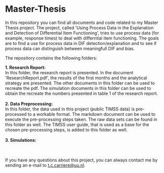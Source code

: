 # Master-Thesis

In this repository you can find all documents and code related to my Master Thesis project. 
The project, called 'Using Process Data in the Explanation and Detection of Differential Item Functioning', tries to use process data (for example, response times) to deal with differntial item functioning. The goals are to find a use for process data in DIF detection/explanation and to see if process data can distinguish between meaningfull DIF and bias. 

The repository contains the following folders:

**1. Research Report:**<br>
In this folder, the research report is presented. In the document 'ResearchReport.pdf', the results of the first months and the analytical strategy are presented. The other documents in this folder can be used to recreate the pdf. The simulation documents in this folder can be used to obtain the recreate the numbers presented in table 1 of the research report.
<br><br>
**2. Data Preprocessing:**<br>
In this folder, the data used in this project (public TIMSS data) is pre-processed to a workable format. The markdown document can be used to execute the pre-processing steps taken. The raw data sets can be found in this folder as well. The TIMSS user guide, that is used as a base for the chosen pre-processing steps, is added to this folder as well.
<br><br>
**3. Simulations:**


<br><br>
If you have any questions about this project, you can always contact me by sending an e-mail to t.c.carriere@uu.nl.
